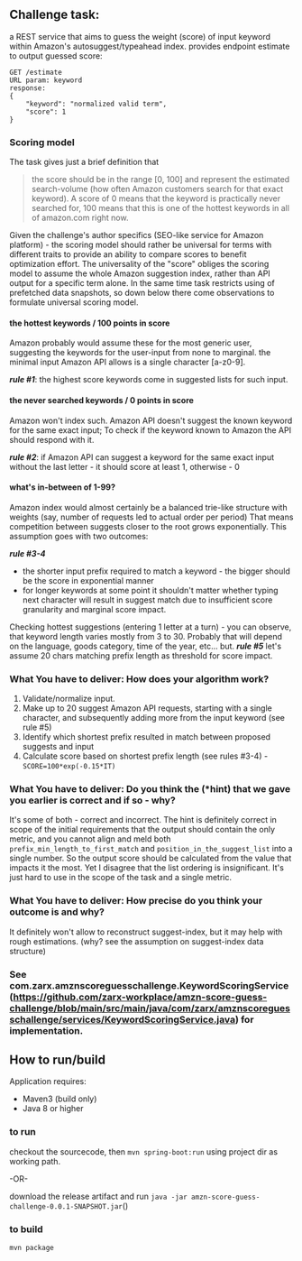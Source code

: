 ## Challenge task: 
a REST service that aims to guess the weight (score) of input keyword within Amazon's autosuggest/typeahead index.
provides endpoint estimate to output guessed score: 
```
GET /estimate
URL param: keyword
response:
{
    "keyword": "normalized valid term",
    "score": 1
} 
```
### Scoring model
The task gives just a brief definition that 

>the score should be in the range \[0, 100] and represent the estimated search-volume 
(how often Amazon customers search for that exact keyword).
A score of 0 means that the keyword is practically never searched for,
100 means that this is one of the hottest keywords in all of amazon.com right now.

Given the challenge's author specifics (SEO-like service for Amazon platform) - the scoring model should rather be universal for terms with different traits to provide an ability to compare scores to benefit optimization effort.
The universality of the "score" obliges the scoring model to assume the whole Amazon suggestion index, rather than API output for a specific term alone.
In the same time task restricts using of prefetched data snapshots, so down below there come observations to formulate universal scoring model. 
#### the hottest keywords / 100 points in score
Amazon probably would assume these for the most generic user, suggesting the keywords for the user-input from none to marginal.
the minimal input Amazon API allows is a single character \[a-z0-9\].

**_rule #1_**: the highest score keywords come in suggested lists for such input.
#### the never searched keywords / 0 points in score
Amazon won't index such. Amazon API doesn't suggest the known keyword for the same exact input; To check if the keyword known to Amazon the API should respond with it.

**_rule #2_**: if Amazon API can suggest a keyword for the same exact input without the last letter - it should score at least 1, otherwise - 0
#### what's in-between of 1-99?
Amazon index would almost certainly be a balanced trie-like structure with weights (say, number of requests led to actual order per period)
That means competition between suggests closer to the root grows exponentially. This assumption goes with two outcomes:

**_rule #3-4_**
- the shorter input prefix required to match a keyword - the bigger should be the score in exponential manner
- for longer keywords at some point it shouldn't matter whether typing next character will result in suggest match due to insufficient score granularity and marginal score impact.
 
Checking hottest suggestions (entering 1 letter at a turn) - you can observe, that keyword length varies mostly from 3 to 30.
Probably that will depend on the language, goods category, time of the year, etc... but.
**_rule #5_** let's assume 20 chars matching prefix length as threshold for score impact.

### What You have to deliver: How does your algorithm work?
1. Validate/normalize input.
2. Make up to 20 suggest Amazon API requests, starting with a single character, and subsequently adding more from the input keyword (see rule #5)
3. Identify which shortest prefix resulted in match between proposed suggests and input 
4. Calculate score based on shortest prefix length (see rules #3-4) - `SCORE=100*exp(-0.15*IT)`

### What You have to deliver: Do you think the (*hint) that we gave you earlier is correct and if so - why?
It's some of both - correct and incorrect.
The hint is definitely correct in scope of the initial requirements that the output should contain the only metric, and you cannot align and meld both `prefix_min_length_to_first_match` and `position_in_the_suggest_list` into a single number. So the output score should be calculated from the value that impacts it the most.
Yet I disagree that the list ordering is insignificant. It's just hard to use in the scope of the task and a single metric.

### What You have to deliver: How precise do you think your outcome is and why?
It definitely won't allow to reconstruct suggest-index, but it may help with rough estimations. (why? see the assumption on suggest-index data structure)

### See com.zarx.amznscoreguesschallenge.KeywordScoringService (https://github.com/zarx-workplace/amzn-score-guess-challenge/blob/main/src/main/java/com/zarx/amznscoreguesschallenge/services/KeywordScoringService.java) for implementation.

## How to run/build
Application requires:
- Maven3 (build only)
- Java 8 or higher

### to run
checkout the sourcecode, then `mvn spring-boot:run` using project dir as working path.

-OR-

download the release artifact and run `java -jar amzn-score-guess-challenge-0.0.1-SNAPSHOT.jar`()

### to build
`mvn package`